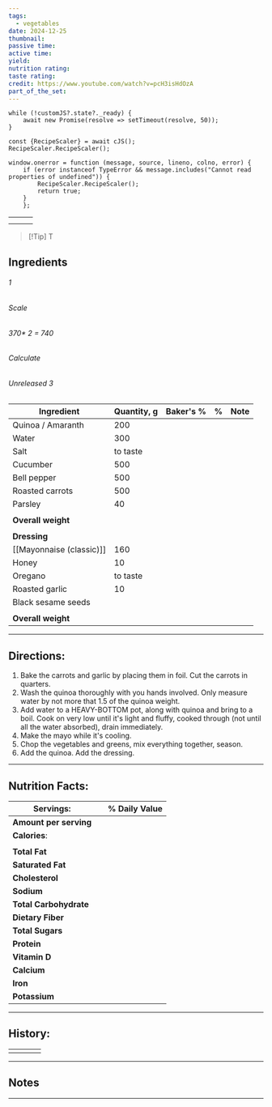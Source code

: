 ```yaml
---
tags:
  - vegetables
date: 2024-12-25
thumbnail: 
passive time: 
active time: 
yield: 
nutrition rating: 
taste rating: 
credit: https://www.youtube.com/watch?v=pcH3isHdOzA
part_of_the_set:
---
```

```dataviewjs
while (!customJS?.state?._ready) { 
	await new Promise(resolve => setTimeout(resolve, 50)); 
} 

const {RecipeScaler} = await cJS();
RecipeScaler.RecipeScaler();

window.onerror = function (message, source, lineno, colno, error) {
	if (error instanceof TypeError && message.includes("Cannot read properties of undefined")) {
		RecipeScaler.RecipeScaler();
		return true;
	}
    };
```

|     |     |     |
| --- | --- | --- |
|     |     |     |
|     |     |     |

> [!Tip] T
## Ingredients

###### 1
###### Scale
###### 370* 2 = 740
###### Calculate
###### Unreleased 3

| Ingredient               | Quantity, g | Baker's % | %   | Note |
| ------------------------ | ----------- | --------- | --- | ---- |
| Quinoa / Amaranth        | 200         |           |     |      |
| Water                    | 300         |           |     |      |
| Salt                     | to taste    |           |     |      |
| Cucumber                 | 500         |           |     |      |
| Bell pepper              | 500         |           |     |      |
| Roasted carrots          | 500         |           |     |      |
| Parsley                  | 40          |           |     |      |
|                          |             |           |     |      |
| **Overall weight**       |             |           |     |      |
|                          |             |           |     |      |
| **Dressing**             |             |           |     |      |
| [[Mayonnaise (classic)]] | 160         |           |     |      |
| Honey                    | 10          |           |     |      |
| Oregano                  | to taste    |           |     |      |
| Roasted garlic           | 10          |           |     |      |
| Black sesame seeds       |             |           |     |      |
|                          |             |           |     |      |
| **Overall weight**       |             |           |     |      |





---
## Directions:

1. Bake the carrots and garlic by placing them in foil. Cut the carrots in quarters.
2. Wash the quinoa thoroughly with you hands involved. Only measure water by not more that 1.5 of the quinoa weight. 
3. Add water to a HEAVY-BOTTOM pot, along with quinoa and  bring to a boil. Cook on very low until it's light and fluffy, cooked through (not until all the water absorbed), drain immediately.
4. Make the mayo while it's cooling.
5. Chop the vegetables and greens, mix everything together, season.
6. Add the quinoa. Add the dressing.

---
## Nutrition Facts:

| **Servings:**          |       | % Daily Value |
| ---------------------- | ----- | ------------- |
| **Amount per serving** |       |               |
| **Calories**:          |       |               |
|                        |       |               |
| **Total Fat**          |       |               |
| **Saturated Fat**      |       |               |
| **Cholesterol**        |       |               |
| **Sodium**             |       |               |
| **Total Carbohydrate** |       |               |
| **Dietary Fiber**      |       |               |
| **Total Sugars**       |       |               |
| **Protein**            |       |               |
| **Vitamin D**          |       |               |
| **Calcium**            |       |               |
| **Iron**               |       |               |
| **Potassium**          |       |               |

---
## History:

|     |                   |                   |                   |
| --- | ----------------- | ----------------- | ----------------- |
|     |                   |                   |                   |


---
## Notes


>

---



